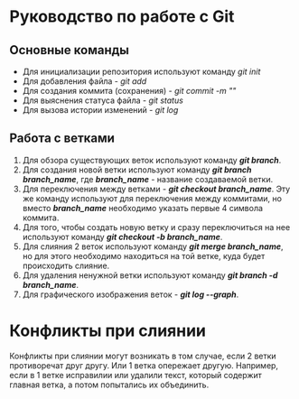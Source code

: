 # Руководство по работе с Git

## Основные команды

* Для инициализации репозитория используют команду *git init*
* Для добавления файла - *git add*
* Для создания коммита (сохранения) - *git commit -m ""*
* Для выяснения статуса файла - *git status*
* Для вызова истории изменений - *git log*

## Работа с ветками

1. Для обзора существующих веток используют команду ***git branch***.
2. Для создания новой ветки используют команду ***git branch branch_name***, где ***branch_name*** - название создаваемой ветки. 
3. Для переключения между ветками - ***git checkout branch_name***. Эту же команду используют для переключения между коммитами, но вместо ***branch_name*** необходимо указать первые 4 символа коммита.
4. Для того, чтобы создать новую ветку и сразу переключиться на нее используют команду ***git checkout -b branch_name***.
5. Для слияния 2 веток используют команду ***git merge branch_name***, но для этого необходимо находиться на той ветке, куда будет происходить слияние.
6. Для удаления ненужной ветки используют команду ***git branch -d branch_name***. 
7. Для графического изображения веток - ***git log --graph***.

# Конфликты при слиянии

Конфликты при слиянии могут возникать в том случае, если 2 ветки противоречат друг другу. Или 1 ветка опережает другую. Например, если в 1 ветке исправилии или удалили текст, который содержит главная ветка, а потом попытались их объединить.
